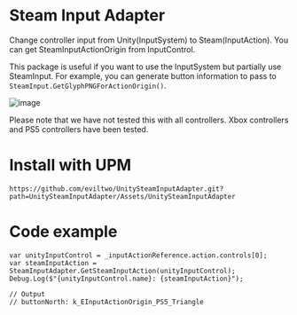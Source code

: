 # Steam Input Adapter
Change controller input from Unity(InputSystem) to Steam(InputAction). You can get SteamInputActionOrigin from InputControl.

This package is useful if you want to use the InputSystem but partially use SteamInput.
For example, you can generate button information to pass to `SteamInput.GetGlyphPNGForActionOrigin()`.

![image](https://github.com/eviltwo/UnitySteamInputAdapter/assets/7721151/73e78a15-4096-4467-8a72-d89027b821fb)

Please note that we have not tested this with all controllers. Xbox controllers and PS5 controllers have been tested.

# Install with UPM
```
https://github.com/eviltwo/UnitySteamInputAdapter.git?path=UnitySteamInputAdapter/Assets/UnitySteamInputAdapter
```

# Code example
```
var unityInputControl = _inputActionReference.action.controls[0];
var steamInputAction = SteamInputAdapter.GetSteamInputAction(unityInputControl);
Debug.Log($"{unityInputControl.name}: {steamInputAction}");

// Output
// buttonNorth: k_EInputActionOrigin_PS5_Triangle
```
